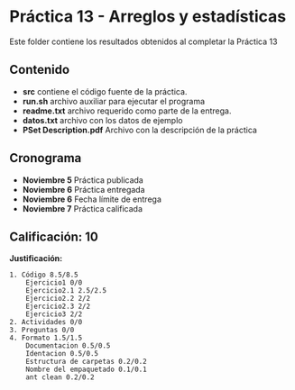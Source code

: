 # Práctica 13 - Arreglos y estadísticas

Este folder contiene los resultados obtenidos al completar la Práctica 13

## Contenido

* **src** contiene el código fuente de la práctica.
* **run.sh** archivo auxiliar para ejecutar el programa
* **readme.txt** archivo requerido como parte de la entrega.
* **datos.txt** archivo con los datos de ejemplo
* **PSet Description.pdf** Archivo con la descripción de la práctica

## Cronograma

* **Noviembre 5** Práctica publicada
* **Noviembre 6** Práctica entregada
* **Noviembre 6** Fecha límite de entrega
* **Noviembre 7** Práctica calificada

## Calificación: 10

**Justificación:**

```
1. Código 8.5/8.5
    Ejercicio1 0/0
    Ejercicio2.1 2.5/2.5
    Ejercicio2.2 2/2
    Ejercicio2.3 2/2
    Ejercicio3 2/2
2. Actividades 0/0
3. Preguntas 0/0
4. Formato 1.5/1.5
    Documentacion 0.5/0.5
    Identacion 0.5/0.5
    Estructura de carpetas 0.2/0.2
    Nombre del empaquetado 0.1/0.1
    ant clean 0.2/0.2
```
